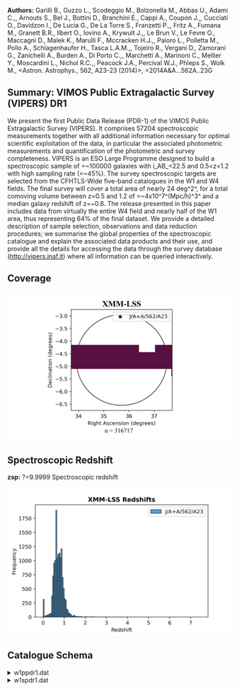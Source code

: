 **Authors:** Garilli B., Guzzo L., Scodeggio M., Bolzonella M., Abbas U., Adami C.,, Arnouts S., Bel J., Bottini D., Branchini E., Cappi A., Coupon J.,, Cucciati O., Davidzon I., De Lucia G., De La Torre S., Franzetti P.,, Fritz A., Fumana M., Granett B.R., Ilbert O., Iovino A., Krywult J.,, Le Brun V., Le Fevre O., Maccagni D., Malek K., Marulli F., Mccracken H.J.,, Paioro L., Polletta M., Pollo A., Schlagenhaufer H., Tasca L.A.M.,, Tojeiro R., Vergani D., Zamorani G., Zanichelli A., Burden A., Di Porto C.,, Marchetti A., Marinoni C., Mellier Y., Moscardini L., Nichol R.C.,, Peacock J.A., Percival W.J., Phleps S., Wolk M., <Astron. Astrophys., 562, A23-23 (2014)>, =2014A&A...562A..23G

## Summary: VIMOS Public Extragalactic Survey (VIPERS) DR1 

We present the first Public Data Release (PDR-1) of the VIMOS Public Extragalactic Survey (VIPERS). It comprises 57204 spectroscopic measurements together with all additional information necessary for optimal scientific exploitation of the data, in particular the associated photometric measurements and quantification of the photometric and survey completeness. VIPERS is an ESO Large Programme designed to build a spectroscopic sample of =~100000 galaxies with i_AB_<22.5 and 0.5<z<1.2 with high sampling rate (=~45%). The survey spectroscopic targets are selected from the CFHTLS-Wide five-band catalogues in the W1 and W4 fields. The final survey will cover a total area of nearly 24 deg^2^, for a total comoving volume between z=0.5 and 1.2 of =~4x10^7^(Mpc/h)^3^ and a median galaxy redshift of z=~0.8. The release presented in this paper includes data from virtually the entire W4 field and nearly half of the W1 area, thus representing 64% of the final dataset. We provide a detailed description of sample selection, observations and data reduction procedures; we summarise the global properties of the spectroscopic catalogue and explain the associated data products and their use, and provide all the details for accessing the data through the survey database (http://vipers.inaf.it) where all information can be queried interactively.
## Coverage
![image](https://raw.githubusercontent.com/joshgithubbin/Sherlock-DDF/refs/heads/main/Catalogue%20Plotting/Catalogues/J-A+A-562-A23/Subcatalogues/XMM-LSS/Plots/fieldcover.png)
## Spectroscopic Redshift 
 
**zsp:** ?=9.9999 Spectroscopic redshift 
 

![image](https://raw.githubusercontent.com/joshgithubbin/Sherlock-DDF/refs/heads/main/Catalogue%20Plotting/Catalogues/J-A+A-562-A23/Subcatalogues/XMM-LSS/Plots/zspec.png)
## Catalogue Schema

<details>
<summary>w1ppdr1.dat</summary>

| Bytes   | Format     | Units        | Label      | Explanations                                                 |
|:--------|:-----------|:-------------|:-----------|:-------------------------------------------------------------|
| 1- 6    | A6         | ---          | ---        | [VIPERS]                                                     |
| 8- 16   | I9         | ---          | VIPERS     | VIPERS number (G1)                                           |
| 18- 26  | I9         | ---          | Num        | Internal id number (identical to VIPERS)                     |
| 28- 37  | F10.6      | deg          | RAdeg      | J2000 Righ Ascension in decimal degrees (alpha)              |
| 39- 47  | F9.6       | deg          | DEdeg      | J2000 Declination in decimal degrees (delta)                 |
| 49- 56  | F8.4       | mag          | selmag     | iAB selection magnitude. The selection                       |
| 0005    | catalogues | 58-          | 65         | F8.4  mag   e_selmag   Error on the selection magnitude      |
| 67- 74  | F8.4       | mag          | umag       | ?=-99 u magnitude (AB) from CFHTLS T0005 (2)                 |
| 76- 83  | F8.4       | mag          | gmag       | ?=-99 g magnitude (AB) from CFHTLS T0005 (2)                 |
| 85- 92  | F8.4       | mag          | rmag       | ?=-99 r magnitude (AB) from CFHTLS T0005 (2)                 |
| 94-101  | F8.4       | mag          | imag       | i magnitude (AB) from CFHTLS T0005 (2)                       |
| 103-110 | F8.4       | mag          | zmag       | ?=-99 z magnitude (AB) from CFHTLS T0005 (2)                 |
| 112-119 | F8.4       | mag          | e_umag     | ?=-99 rms uncertainty on umag (AB) (erru)                    |
| 121-128 | F8.4       | mag          | e_gmag     | ?=-99 rms uncertainty on gmag (AB) (errg)                    |
| 130-137 | F8.4       | mag          | e_rmag     | ?=-99 rms uncertainty on rmag (AB) (errr)                    |
| 139-146 | F8.4       | mag          | e_imag     | rms uncertainty on imag (AB) (erri)                          |
| 148-155 | F8.4       | mag          | e_zmag     | ?=-99 rms uncertainty on zmag (AB) (errz)                    |
| 157-164 | F8.4       | mag          | uT07       | ?=-99 u magnitude (AB) from CFHTLS T0007 (3)                 |
| 166-173 | F8.4       | mag          | gT07       | ?=-99 g magnitude (AB) from CFHTLS T0007 (3)                 |
| 175-182 | F8.4       | mag          | rT07       | ?=-99 r magnitude (AB) from CFHTLS T0007 (3)                 |
| 184-191 | F8.4       | mag          | iT07       | ?=-99 i magnitude (AB) from CFHTLS T0007 (3)                 |
| 193-200 | F8.4       | mag          | yT07       | ?=-99 y magnitude (AB) from CFHTLS T0007 (3)                 |
| 202-209 | F8.4       | mag          | zT07       | ?=-99 z magnitude (AB) from CFHTLS T0007 (3)                 |
| 211-218 | F8.4       | mag          | e_uT07     | ?=-99 error on uT07 (3)                                      |
| 220-227 | F8.4       | mag          | e_gT07     | ?=-99 error on gT07 (3)                                      |
| 229-236 | F8.4       | mag          | e_rT07     | ?=-99 error on rT07 (3)                                      |
| 238-245 | F8.4       | mag          | e_iT07     | ?=-99 error on iT07 (3)                                      |
| 247-254 | F8.4       | mag          | e_yT07     | ?=-99 error on yT07 (3)                                      |
| 256-263 | F8.4       | mag          | e_zT07     | ?=-99 error on zT07 (3)                                      |
| 265-272 | F8.4       | mag          | dUG        | ?=-99 Tile to tile color offset {delta}_UG_ (4)              |
| 274-281 | F8.4       | mag          | dGR        | ?=-99 Tile to tile color offset {delta}_GR_ (4)              |
| 283-290 | F8.4       | mag          | dRI        | ?=-99 Tile to tile color offset {delta}_RI_ (4)              |
| 292-298 | F7.5       | mag          | E(B-V)     | [0.01/0.05] Extinction factor E(B-V) derived                 |
| 300-307 | F8.2       | pix          | r2         | Radius enclosing half the object light as                    |
| 0005    | catalogue  | 309-316      | F8.2       | pix     r2T07    Radius enclosing half the object light as   |
| 0007    | catalogue  | 318-320      | I3         | ---     cl       [-88/1]?=-99 VIPERS selection flag based on |
| 0005    | catalogue  | (see         | Guzzo      | et al.                                                       |
| 322-324 | I3         | ---          | fa         | [-88/1]?=-99 A value equal to 1 is assigned to               |
| 0       | otherwise  | (see         | Sect.      | 2.2) (agnFlag)                                               |
| 326     | I1         | ---          | fp         | [0/1] 1 = object inside photometric mask,                    |
| 0       | =          | object       | outside    | (photoMask)                                                  |
| 328     | I1         | ---          | fs         | [0/1] 1 = object inside the spectroscopic mask,              |
| 0       | =          | object       | outside    | (spectMask)                                                  |
| 0005    | catalogue, | supplemented | by         | T0006 catalogue in some specific cases (see Guzzo et al.,    |
| 3       | and        | Appendix     | C,         | for details on the tile to tile color                        |
| 0005    | and        | T0006        | catalogue  | differences).                                                |
| 0007    | catalogue. | All          | magnitudes | are corrected for Galactic extinction.                       |
| 0005    | data       | (see         | Guzzo      | et al., arXiv:1303.2623,                                     |

**Note**: u,g,r,i,z magnitudes (AB system) from the CFHTLS T0005 catalogue,
 supplemented by T0006 catalogue in some specific cases (see Guzzo et al.,
 arXiv:1303.2623, Sect. 3 and Appendix C, for details on the tile to tile color
 offsets, as well as for T0005 and T0006 catalogue differences).
 All magnitudes are corrected for Galactic extinction. When an object has not
 been observed in a given band, magnitude and error are set equal to -99.
Note (3): Magnitudes (AB system) from the CFHTLS T0007 catalogue.
  All magnitudes are corrected for Galactic extinction.
Note (4): Tile to tile color offsets used in the targets sample selection
 applied to the CFHTLS T0005 data (see Guzzo et al., arXiv:1303.2623,
 Sect. 3.1).

</details>

<details>
<summary>w1spdr1.dat</summary>

| Bytes   | Format     | Units    | Label      | Explanations                                                        |
|:--------|:-----------|:---------|:-----------|:--------------------------------------------------------------------|
| 1- 6    | A6         | ---      | ---        | [VIPERS]                                                            |
| 8- 16   | I9         | ---      | VIPERS     | VIPERS number                                                       |
| 18- 26  | I9         | ---      | Num        | Internal id number (G1)                                             |
| 28- 37  | F10.6      | deg      | RAdeg      | Right Ascension (J2000) (alpha)                                     |
| 39- 47  | F9.6       | deg      | DEdeg      | Declination (J2000) (delta)                                         |
| 49- 55  | F7.4       | mag      | imag       | AB selection (i-band) magnitude. The selection                      |
| 0005    | catalogues | 57-      | 62         | F6.4  mag   e_imag     Error on the selection magnitude (errselmag) |
| 64- 69  | A6         | ---      | Point      | Pointing name                                                       |
| 71      | I1         | ---      | Q          | [1/4] Quadrant                                                      |
| 73- 77  | F5.1       | ---      | q_zsp      | [0/230] Redshift confidence flag (1)                                |
| 79- 84  | F6.4       | ---      | zsp        | ?=9.9999 Spectroscopic redshift                                     |
| 86      | I1         | ---      | Ep         | [1/2] Observing epoch (2)                                           |
| 88      | I1         | ---      | fp         | [0/1] 1 = object inside photometric mask,                           |
| 0       | =          | object   | outside    | (photoMask)                                                         |
| 90- 97  | F8.4       | ---      | TSR        | [-1/1]?=-99 Target sampling rate (3)                                |
| 99-105  | F7.3       | ---      | SSR        | [-1/1]?=-99 Spectroscopic sampling rate (4)                         |
| 10      | indicate   | an       | AGN.       | The values are:                                                     |
| 4       | =          | a        | highly     | reliable redshift (estimated to have >95% probability of            |
| 3       | =          | also     | a          | very reliable redshift, comparable in confidence with Flag 4,       |
| 2       | =          | a        | fairly     | reliable redshift measurement, but not as straightforward to        |
| 3       | and        | 4,       | supported  | by cross-correlation results,                                       |
| 1       | =          | a        | reasonable | redshift measurement, based on weak spectral features               |
| 0       | =          | no       | reliable   | spectroscopic redshift measurement was possible.                    |
| 9       | =          | a        | redshift   | based on only one single clear spectral emission feature.           |
| 10      | =          | spectrum | with       | clear problems in the observation or data processing                |
| 14      | =          | secure   | AGN        | with a >95% reliable redshift, including at least 2                 |
| 13      | =          | secure   | AGN        | with good confidence redshift, based on one broad line              |
| 19      | =          | secure   | AGN        | with one single secure emission line feature, redshift              |
| 12      | =          | a        | >95%       | reliable redshift measurement, but lines are not significantly      |
| 11      | =          | a        | tentative  | redshift measurement, with spectral features not                    |
| 20      | when       | q<10,    | or         | 200                                                                 |

**Note**: as described in Sect. 4.3. It is in the form q.X, 2q.X, where:
  * the decimal part (X) indicates concordance X>=4) or discordance
    (X<3) with the photometric redshift. 
  * "q" is a quality flag for the spectrum; values >10 indicate an AGN.
    The values are:
  4 = a highly reliable redshift (estimated to have >95% probability of
      being correct), based on a high SNR spectrum and supported by obvious
      and consistent spectral features.
  3 = also a very reliable redshift, comparable in confidence with Flag 4,
      supported by clear spectral features in the spectrum, but not
      necessarily with high SNR.
  2 = a fairly reliable redshift measurement, but not as straightforward to
      confirm as for Flags 3 and 4, supported by cross-correlation results,
      continuum shape and some spectral features, with expected chance of
      ~=75% to be correct. We shall see in the following that the actual
      estimated confidence level will turn out to be significantly better.
  1 = a reasonable redshift measurement, based on weak spectral features
      and/or continuum shape, for which there is roughly a 50% chance that
      the redshift is actually wrong.
  0 = no reliable spectroscopic redshift measurement was possible.
  9 = a redshift based on only one single clear spectral emission feature.
 10 = spectrum with clear problems in the observation or data processing
      phases. It can be a failure in the vmmps Sky to CCD conversion
      (especially at field corners), or a failed extraction by VIPGI
      (Scodeggio et al.  2005PASP..117.1284S), or a bad sky subtraction
      because the object is too close to the edge of the slit.
 14 = secure AGN with a >95% reliable redshift, including at least 2
      broad lines.
 13 = secure AGN with good confidence redshift, based on one broad line
      and some faint additional feature.
 19 = secure AGN with one single secure emission line feature, redshift
      based on this line only.
 12 = a >95% reliable redshift measurement, but lines are not significantly
      broad, might not be an AGN.
 11 = a tentative redshift measurement, with spectral features not
      significantly broad.
  * "2" added in front of the number (i.e. adding 20 when q<10, or 200
    for an AGN), indicates a serendipitous (also called secondary) object
    appearing by chance within the slit of the main target.

</details>
